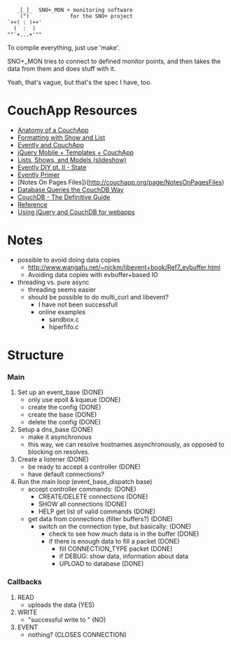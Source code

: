 ```
   _[_]_  SNO+_MON + monitoring software
    (")             for the SNO+ project
`++( : )++'
  (  :  )
""`+...+'"" 
```

To compile everything, just use 'make'.

SNO+_MON tries to connect to defined monitor points, and
then takes the data from them and does stuff with it.

Yeah, that's vague, but that's the spec I have, too.

# CouchApp Resources #
+ [Anatomy of a CouchApp](http://mindeavor.com/blog/the-anatomy-of-a-couchapp)
+ [Formatting with Show and List](http://wiki.apache.org/couchdb/Formatting_with_Show_and_List)
+ [Evently and CouchApp](http://couchapp.couchone.com/docs/_design/docs/index.html#/topic/evently)
+ [jQuery Mobile + Templates + CouchApp](http://custardbelly.com/blog/2010/12/28/jquery-mobile-couchdb-part-3-templates-and-mustache-js/)
+ [Lists, Shows, and Models (slideshow)](http://xerexen.com/posts/lists-shows-and-models)
+ [Evently DIY pt. II - State](http://couchapp.org/page/evently-do-it-yourself-ii-state)
+ [Evently Primer](http://couchapp.org/page/evently-primer)
+ [Notes On Pages Files])(http://couchapp.org/page/NotesOnPagesFiles)
+ [Database Queries the CouchDB Way](http://sitr.us/2009/06/30/database-queries-the-couchdb-way.html)
+ [CouchDB - The Definitive Guide](http://guide.couchdb.org/index.html)
+ [Reference](http://daleharvey.github.com/jquery.couch.js-docs/symbols/%24.couch.db.html)
+ [Using jQuery and CouchDB for webapps](http://blog.edparcell.com/using-jquery-and-couchdb-to-build-a-simple-we)

# Notes #
+ possible to avoid doing data copies
    + http://www.wangafu.net/~nickm/libevent+book/Ref7_evbuffer.html
    + Avoiding data copies with evbuffer+based IO
+ threading vs. pure async
	+ threading seems easier
	+ should be possible to do multi_curl and libevent?
		+ I have not been successfull
		+ online examples
			+ sandbox.c
			+ hiperfifo.c

# Structure #
### Main ###
1. Set up an event_base (DONE)
    + only use epoll & kqueue (DONE)
    + create the config (DONE)
    + create the base (DONE)
    + delete the config (DONE)
2. Setup a dns_base (DONE)
    + make it asynchronous
    + this way, we can resolve hostnames asynchronously,
      as opposed to blocking on resolves.
2. Create a listener (DONE)
    + be ready to accept a controller (DONE)
 	+ have default connections?
3. Run the main loop (event_base_dispatch base)
    + accept controller commands: (DONE)
        + CREATE/DELETE connections (DONE)
        + SHOW          all connections (DONE)
		+ HELP			get list of valid commands (DONE)
    + get data from connections (filter buffers?) (DONE)
        + switch on the connection type, but basically: (DONE)
            + check to see how much data is in the buffer (DONE)
            + if there is enough data to fill a packet (DONE)
                + fill CONNECTION_TYPE packet (DONE)
                + if DEBUG: show data, information about data
                + UPLOAD to database (DONE)

### Callbacks ###
1. READ
    + uploads the data (YES)
2. WRITE
    + "successful write to <place>" (NO)
3. EVENT
    + nothing? (CLOSES CONNECTION)

